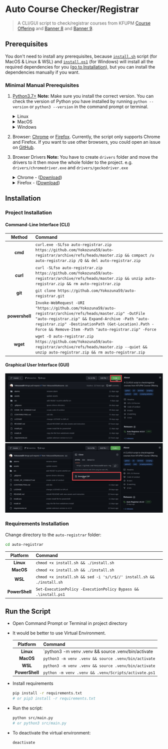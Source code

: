 # Auto Course Checker/Registrar

> A CLI/GUI script to check/registrar courses from KFUPM [Course Offering](https:/registrar.kfupm.edu.sa/courses-classes/course-offering/) and [Banner 8](https://banner8-ssb.kfupm.edu.sa/PROD9/twbksite.P_DispSiteMap?menu_name_in=bmenu.P_MainMnu&depth_in=2&columns_in=3) and [Banner 9](https://banner9-registration.kfupm.edu.sa/StudentRegistrationSsb/ssb/registration/registration).

## Prerequisites

You don't need to install any prerequisites, because [`install.sh`](install.sh) script (for MacOS & Linux & WSL) and [`install.ps1`](install.ps1) (for Windows) will install all the required dependencies for you ([go to Installation](#installation)), but you can install the dependencies manually if you want.

### Minimal Manual Prerequisites

1. [Python3.7+](https://www.python.org/downloads/)
    **Note:** Make sure you install the correct version. You can check the version of Python you have installed by running `python --version` or `python3 --version` in the command prompt or terminal.

    <details close>
    <summary>Linux</summary>
    <table>
        <tr>
            <td><strong>Package Manager</strong></td>
            <td><strong>Distributions</strong></td>
            <td><strong>Command</strong></td>
            <strong></strong>
        </tr>
        <tr>
            <td>apk</td>
            <td>Alpine Linux</td>
            <td><code>sudo apk add --no-cache python3 py3-pip</code></td>
        </tr>
        <tr>
            <td>apt-get</td>
            <td>Debian, Ubuntu, Kali... etc</td>
            <td><code>sudo apt-get install python3 python3-pip</code></td>
        </tr>
        <tr>
            <td>dnf</td>
            <td>CentOS, Fedora, Oracle Linux... etc</td>
            <td><code>sudo dnf install python3 python3-pip</code></td>
        </tr>
        <tr>
            <td>pacman</td>
            <td>Arch Linux, Manjaro, Antergos... etc</td>
            <td><code>sudo pacman -S python python-pip</code></td>
        </tr>
        <tr>
            <td>yum</td>
            <td>CentOS, Fedora, Oracle Linux... etc</td>
            <td><code>sudo yum install python3 python3-pip</code></td>
        </tr>
        <tr>
            <td>zypper</td>
            <td>openSUSE, SUSE Linux... etc</td>
            <td><code>sudo zypper install python3 python3-pip</code></td>
        </tr>
    </table>
    </details>

    <details close>
    <summary>MacOS</summary>
    <table>
        <tr>
            <td><strong>Method</strong></td>
            <td><strong>Command</strong></td>
        </tr>
        <tr>
            <td>Official Python Website</td>
            <td><a href="https://www.python.org/downloads/macos">https://www.python.org/downloads/macos/</a></td>
        </tr>
        <tr>
            <td>brew</td>
            <td><code>brew install python</code></td>
        </tr>
        <tr>
            <td>MacPorts</td>
            <td><code>sudo port install python310</code></td>
        </tr>
    </table>
    </details>

    <details close>
    <summary>Windows</summary>
    <ul>
        <li>From the official <a href="https://www.python.org/downloads/windows/">Python website</a>
        <p><strong>Note:</strong> Make sure to select this option while installing from official website:<br>
        <img src="assets/windows-python-path.png" alt="windows-python-path"></p></li>
        <li>Using <a href="https://www.msys2.org/">MSYS2</a>: <code>pacman -S python3 python3-pip</code></li>
        <li>Using <a href="https://docs.microsoft.com/en-us/windows/wsl/">WSL</a>
            <table>
                <tr>
                    <td><strong>Package Manager</strong></td>
                    <td><strong>Distributions</strong></td>
                    <td><strong>Command</strong></td>
                    <strong></strong>
                </tr>
                <tr>
                    <td>apk</td>
                    <td>Alpine Linux</td>
                    <td><code>sudo apk add --no-cache python3 py3-pip</code></td>
                </tr>
                <tr>
                    <td>apt-get</td>
                    <td>Debian, Ubuntu, Kali... etc</td>
                    <td><code>sudo apt-get install python3 python3-pip</code></td>
                </tr>
                <tr>
                    <td>dnf</td>
                    <td>CentOS, Fedora, Oracle Linux... etc</td>
                    <td><code>sudo dnf install python3 python3-pip</code></td>
                </tr>
                <tr>
                    <td>pacman</td>
                    <td>Arch Linux, Manjaro, Antergos... etc</td>
                    <td><code>sudo pacman -S python python-pip</code></td>
                </tr>
                <tr>
                    <td>yum</td>
                    <td>CentOS, Fedora, Oracle Linux... etc</td>
                    <td><code>sudo yum install python3 python3-pip</code></td>
                </tr>
                <tr>
                    <td>zypper</td>
                    <td>openSUSE, SUSE Linux... etc</td>
                    <td><code>sudo zypper install python3 python3-pip</code></td>
                </tr>
            </table>
        </li>
    </ul>
    </details>

2. Browser: [Chrome](https://www.google.com/chrome/) or [Firefox](https://www.mozilla.org/en-US/firefox/new/).
    Currently, the script only supports Chrome and Firefox. If you want to use other browsers, you could open an issue on [GitHub](https://github.com/Yokozuna59/auto-registrar/issues).

3. Browser Drivers
    **Note:** You have to create `drivers` folder and move the drivers to it then move the whole folder to the project.
    e.g. `drivers/chromedriver.exe` and `drivers/geckodriver.exe`

    <details close>
    <summary>Chrome - (<a href="https://chromedriver.chromium.org/downloads">Download</a>)</summary>
        <p><strong>Note:</strong> Make sure you install the correct version. You can find the version of your chrome browser by searching <code>chrome://settings/help</code> in your chrome browser.</p>
        <img src="assets/chrome-version.png" alt="chrome-version">
    </details>

    <details close>
    <summary>Firefox - (<a href="https://github.com/mozilla/geckodriver/releases/latest">Download</a>)</summary>
        <p><strong>Note:</strong> Make sure you install the correct version. You can find the version of your firefox browser by searching <code>about:preferences#general</code> in your firefox browser and scroll down until you found <code>Firefox Updates</code>.</p>
        <img src="assets/firefox-version.png" alt="firefox-version"><br>
        <p>You can check what version works with your firefox driver through this website: <a href="https://firefox-source-docs.mozilla.org/testing/geckodriver/Support.html">https://firefox-source-docs.mozilla.org/testing/geckodriver/Support.html</a></p>
    </details>

## Installation

### Project Installation

#### Command-Line Interface (CLI)

| Method | Command |
|:------:|:--------|
| **cmd** | `curl.exe -SLfso auto-registrar.zip https://github.com/Yokozuna59/auto-registrar/archive/refs/heads/master.zip && compact /u auto-registrar.zip /Q && del auto-registrar.zip` |
| **curl** | `curl -SLfso auto-registrar.zip https://github.com/Yokozuna59/auto-registrar/archive/refs/heads/master.zip && unzip auto-registrar.zip && rm auto-registrar.zip` |
| **git** | `git clone https://github.com/Yokozuna59/auto-registrar.git` |
| **powershell** | `Invoke-WebRequest -URI "https://github.com/Yokozuna59/auto-registrar/archive/refs/heads/master.zip" -OutFile "auto-registrar.zip" && Expand-Archive -Path "auto-registrar.zip" -DestinationPath (Get-Location).Path -Force && Remove-Item -Path "auto-registrar.zip" -Force` |
| **wget** | `wget -O auto-registrar.zip https://github.com/Yokozuna59/auto-registrar/archive/refs/heads/master.zip --quiet && unzip auto-registrar.zip && rm auto-registrar.zip` |

#### Graphical User Interface (GUI)

<img src="assets/click-code-button.png" alt="click-code-button">

<img src="assets/click-download-button.png" alt="click-download-button">

### Requirements Installation

Change directory to the `auto-registrar` folder:

```bash
cd auto-registrar
```

| Platform | Command |
|:----------------:|:-------------------------------|
| **Linux** | `chmod +x install.sh && ./install.sh` |
| **MacOS** | `chmod +x install.sh && ./install.sh` |
| **WSL**   | `chmod +x install.sh && sed -i 's/\r$//' install.sh && ./install.sh` |
| **PowerShell** | `Set-ExecutionPolicy -ExecutionPolicy Bypass && .\install.ps1` |

## Run the Script

- Open Command Prompt or Terminal in project directory

- It would be better to use Virtual Environment.

    | Platform | Command |
    |:----------------:|:-------------------------------|
    | **Linux** | `python3 -m venv .venv && source .venv/bin/activate |
    | **MacOS** | `python3 -m venv .venv && source .venv/bin/activate` |
    | **WSL**   | `python3 -m venv .venv && source .venv/bin/activate` |
    | **PowerShell** | `python -m venv .venv && .venv/Scripts/activate.ps1` |

- Install requirements

    ```bash
    pip install -r requirements.txt
    # or pip3 install -r requirements.txt
    ```

- Run the script:

    ```bash
    python src/main.py
    # or python3 src/main.py
    ```

- To deactivate the virtual environment:

    ```bash
    deactivate
    ```
